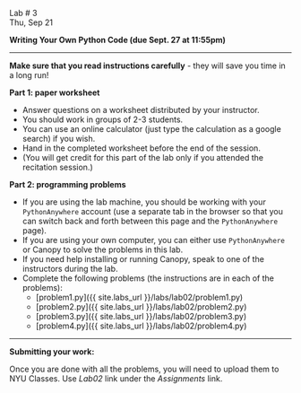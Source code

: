 <div class="recitation">



<div class="column_date">
<p markdown="block">

Lab # 3 <br> 
Thu, Sep 21 

</p>
</div>



<div class="column_recitation" >
<p markdown="block">

__Writing Your Own Python Code (due Sept. 27 at 11:55pm)__

---

__Make sure that you read instructions carefully__ - they will save you
time in a long run! 

__Part 1: paper worksheet__
- Answer questions on a worksheet distributed by your instructor.
- You should work in groups of 2-3 students. 
- You can use an online calculator (just type the calculation as a google search) if you wish. 
- Hand in the completed worksheet before the end of the session. 
- (You will get credit for this part of the lab only if you attended the recitation session.)

__Part 2: programming problems__ 

- If you are using the lab machine, you should be working with 
your `PythonAnywhere` account (use a separate tab in the browser so
that you can switch back and forth between this page and the `PythonAnywhere` 
page). 
- If you are using your own computer, you can either use `PythonAnywhere` or 
Canopy to solve the problems in this lab. 
- If you need help installing or running Canopy, 
speak to one of the instructors during the lab. 
- Complete the following problems (the instructions are in each of the problems): 
    - [problem1.py]({{ site.labs_url }}/labs/lab02/problem1.py)
    - [problem2.py]({{ site.labs_url }}/labs/lab02/problem2.py)
    - [problem3.py]({{ site.labs_url }}/labs/lab02/problem3.py)
    - [problem4.py]({{ site.labs_url }}/labs/lab02/problem4.py)


--- 

__Submitting your work:__

Once you are done with all the problems, you will need to upload them to 
NYU Classes. Use _Lab02_ link under the _Assignments_ link. 

</p>
</div>



</div>
